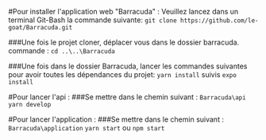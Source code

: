 #Pour installer l'application web "Barracuda" :
Veuillez lancez dans un terminal Git-Bash la commande suivante:
`git clone https://github.com/le-goat/Barracuda.git`

###Une fois le projet cloner, déplacer vous dans le dossier barracuda.
commande : `cd ..\..\Barracuda`

###Une fois dans le dossier Barracuda, lancer les commandes suivantes pour avoir toutes les dépendances du projet:
`yarn install` suivis `expo install`

#Pour lancer l'api :
###Se mettre dans le chemin suivant : `Barracuda\api`
`yarn develop`

#Pour lancer l'application :
###Se mettre dans le chemin suivant : `Barracuda\application`
`yarn start` ou
`npm start`


